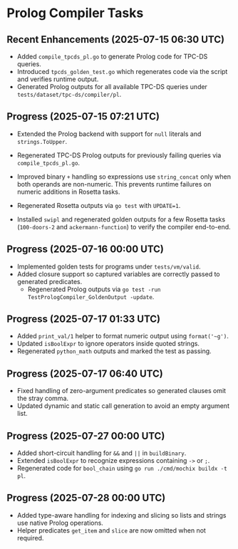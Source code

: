 # Prolog Compiler Tasks

## Recent Enhancements (2025-07-15 06:30 UTC)
- Added `compile_tpcds_pl.go` to generate Prolog code for TPC-DS queries.
- Introduced `tpcds_golden_test.go` which regenerates code via the script and verifies runtime output.
- Generated Prolog outputs for all available TPC-DS queries under `tests/dataset/tpc-ds/compiler/pl`.

## Progress (2025-07-15 07:21 UTC)
- Extended the Prolog backend with support for `null` literals and `strings.ToUpper`.
- Regenerated TPC-DS Prolog outputs for previously failing queries via `compile_tpcds_pl.go`.

- Improved binary `+` handling so expressions use `string_concat` only when both operands are non-numeric. This prevents runtime failures on numeric additions in Rosetta tasks.
- Regenerated Rosetta outputs via `go test` with `UPDATE=1`.
- Installed `swipl` and regenerated golden outputs for a few Rosetta tasks
  (`100-doors-2` and `ackermann-function`) to verify the compiler end-to-end.

## Progress (2025-07-16 00:00 UTC)
- Implemented golden tests for programs under `tests/vm/valid`.
- Added closure support so captured variables are correctly passed to
  generated predicates.
  - Regenerated Prolog outputs via `go test -run TestPrologCompiler_GoldenOutput -update`.

## Progress (2025-07-17 01:33 UTC)
- Added `print_val/1` helper to format numeric output using `format('~g')`.
- Updated `isBoolExpr` to ignore operators inside quoted strings.
- Regenerated `python_math` outputs and marked the test as passing.

## Progress (2025-07-17 06:40 UTC)
- Fixed handling of zero-argument predicates so generated clauses omit the stray comma.
- Updated dynamic and static call generation to avoid an empty argument list.

## Progress (2025-07-27 00:00 UTC)
- Added short-circuit handling for `&&` and `||` in `buildBinary`.
- Extended `isBoolExpr` to recognize expressions containing `->` or `;`.
- Regenerated code for `bool_chain` using `go run ./cmd/mochix buildx -t pl`.

## Progress (2025-07-28 00:00 UTC)
- Added type-aware handling for indexing and slicing so lists and strings use native Prolog operations.
- Helper predicates `get_item` and `slice` are now omitted when not required.
